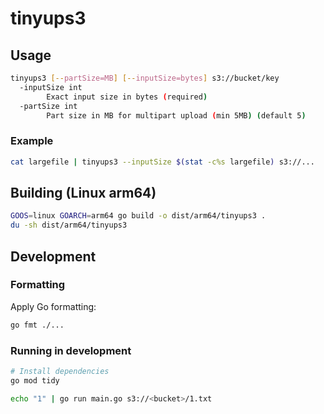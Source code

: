 # tinyups3

## Usage

```sh
tinyups3 [--partSize=MB] [--inputSize=bytes] s3://bucket/key
  -inputSize int
        Exact input size in bytes (required)
  -partSize int
        Part size in MB for multipart upload (min 5MB) (default 5)
```

### Example

```sh
cat largefile | tinyups3 --inputSize $(stat -c%s largefile) s3://... 
```

## Building (Linux arm64)

```sh
GOOS=linux GOARCH=arm64 go build -o dist/arm64/tinyups3 .
du -sh dist/arm64/tinyups3 
```

## Development

### Formatting

Apply Go formatting:

```sh
go fmt ./...
```

### Running in development

```sh
# Install dependencies
go mod tidy

echo "1" | go run main.go s3://<bucket>/1.txt
```


